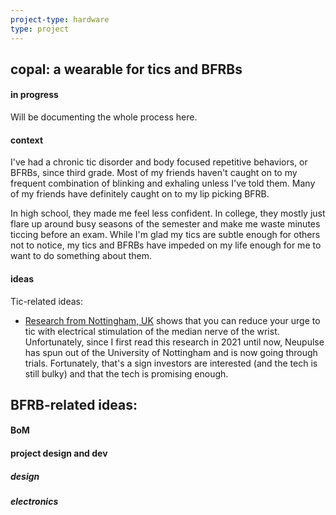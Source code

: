 ```yaml
---
project-type: hardware 
type: project
---
```

## copal: a wearable for tics and BFRBs
#### in progress

Will be documenting the whole process here.

#### context

I've had a chronic tic disorder and body focused repetitive behaviors, or BFRBs, since third grade. Most of my friends haven't caught on to my frequent combination of blinking and exhaling unless I've told them. Many of my friends have definitely caught on to my lip picking BFRB.

In high school, they made me feel less confident. In college, they mostly just flare up around busy seasons of the semester and make me waste minutes ticcing before an exam. While I'm glad my tics are subtle enough for others not to notice, my tics and BFRBs have impeded on my life enough for me to want to do something about them. 

#### ideas

Tic-related ideas:
- [Research from Nottingham, UK](https://www.nottingham.ac.uk/news/clinical-trial-tourettes) shows that you can reduce your urge to tic with electrical stimulation of the median nerve of the wrist. Unfortunately, since I first read this research in 2021 until now, Neupulse has spun out of the University of Nottingham and is now going through trials. Fortunately, that's a sign investors are interested (and the tech is still bulky) and that the tech is promising enough.

BFRB-related ideas:
- 

#### BoM

#### project design and dev

##### design

##### electronics
